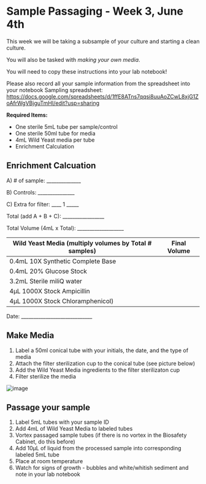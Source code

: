 # Sample Passaging - Week 3, June 4th 

This week we will be taking a subsample of your culture and starting a clean culture. 

You will also be tasked with _making your own media_.

You will need to copy these instructions into your lab notebook! 

Please also record all your sample information from the spreadsheet into your notebook
Sampling spreadsheet: https://docs.google.com/spreadsheets/d/1ffE8ATns7qqsi8uuAoZCwL8xjG1ZoAfrWgVBjguTmHI/edit?usp=sharing 


**Required Items:**
- One sterile 5mL tube per sample/control
- One sterile 50ml tube for media
- 4mL Wild Yeast media per tube
-	Enrichment Calculation

## Enrichment Calcuation

A)	# of sample: ______________

B)	Controls: _______________

C)  Extra for filter: ____ 1 _____

Total (add A + B + C): _________________

Total Volume (4mL x Total): ___________________


|Wild Yeast Media (multiply volumes by Total # samples) | Final Volume |
|----------------------------------------------------|--------------|
|0.4mL	10X Synthetic Complete Base |  |
|0.4mL	20% Glucose Stock |  |
|3.2mL	Sterile miliQ water |  |
|4μL		1000X Stock Ampicillin |  |
|4μL		1000X Stock Chloramphenicol) |  |


Date: _____________________________


## Make Media

1. Label a 50ml conical tube with your initials, the date, and the type of media
2. Attach the filter sterilization cup to the conical tube (see picture below)
3. Add the Wild Yeast Media ingredients to the filter sterilizaton cup
4. Filter sterilize the media

![image](https://github.com/user-attachments/assets/6f8e81e3-591a-4a1f-8b9e-ee4980893a62)


## Passage your sample

1.	Label 5mL tubes with your sample ID
2.	Add 4mL of Wild Yeast Media to labeled tubes
3.	Vortex passaged sample tubes (if there is no vortex in the Biosafety Cabinet, do this before)
4.	Add 10μL of liquid from the processed sample into corresponding labeled 5mL tube
5.	Place at room temperature
6.	Watch for signs of growth - bubbles and white/whitish sediment and note in your lab notebook
